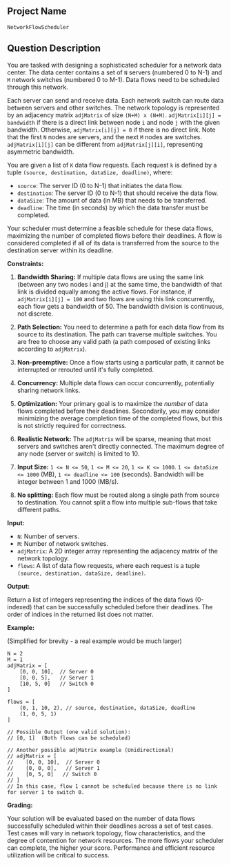 ## Project Name

`NetworkFlowScheduler`

## Question Description

You are tasked with designing a sophisticated scheduler for a network data center. The data center contains a set of `N` servers (numbered 0 to N-1) and `M` network switches (numbered 0 to M-1). Data flows need to be scheduled through this network.

Each server can send and receive data. Each network switch can route data between servers and other switches. The network topology is represented by an adjacency matrix `adjMatrix` of size `(N+M) x (N+M)`. `adjMatrix[i][j] = bandwidth` if there is a direct link between node `i` and node `j` with the given bandwidth. Otherwise, `adjMatrix[i][j] = 0` if there is no direct link. Note that the first `N` nodes are servers, and the next `M` nodes are switches. `adjMatrix[i][j]` can be different from `adjMatrix[j][i]`, representing asymmetric bandwidth.

You are given a list of `K` data flow requests. Each request `k` is defined by a tuple `(source, destination, dataSize, deadline)`, where:

*   `source`: The server ID (0 to N-1) that initiates the data flow.
*   `destination`: The server ID (0 to N-1) that should receive the data flow.
*   `dataSize`: The amount of data (in MB) that needs to be transferred.
*   `deadline`: The time (in seconds) by which the data transfer must be completed.

Your scheduler must determine a feasible schedule for these data flows, maximizing the number of completed flows before their deadlines. A flow is considered completed if all of its data is transferred from the source to the destination server within its deadline.

**Constraints:**

1.  **Bandwidth Sharing:** If multiple data flows are using the same link (between any two nodes i and j) at the same time, the bandwidth of that link is divided equally among the active flows. For instance, if `adjMatrix[i][j] = 100` and two flows are using this link concurrently, each flow gets a bandwidth of 50.  The bandwidth division is continuous, not discrete.

2.  **Path Selection:** You need to determine a path for each data flow from its source to its destination. The path can traverse multiple switches. You are free to choose any valid path (a path composed of existing links according to `adjMatrix`).

3.  **Non-preemptive:** Once a flow starts using a particular path, it cannot be interrupted or rerouted until it's fully completed.

4.  **Concurrency:** Multiple data flows can occur concurrently, potentially sharing network links.

5.  **Optimization:** Your primary goal is to maximize the *number* of data flows completed before their deadlines. Secondarily, you may consider minimizing the average completion time of the completed flows, but this is not strictly required for correctness.

6.  **Realistic Network:** The `adjMatrix` will be sparse, meaning that most servers and switches aren't directly connected. The maximum degree of any node (server or switch) is limited to 10.

7.  **Input Size:** `1 <= N <= 50`, `1 <= M <= 20`, `1 <= K <= 1000`. `1 <= dataSize <= 1000` (MB), `1 <= deadline <= 100` (seconds). Bandwidth will be integer between 1 and 1000 (MB/s).

8.  **No splitting:** Each flow must be routed along a single path from source to destination. You cannot split a flow into multiple sub-flows that take different paths.

**Input:**

*   `N`: Number of servers.
*   `M`: Number of network switches.
*   `adjMatrix`: A 2D integer array representing the adjacency matrix of the network topology.
*   `flows`: A list of data flow requests, where each request is a tuple `(source, destination, dataSize, deadline)`.

**Output:**

Return a list of integers representing the indices of the data flows (0-indexed) that can be successfully scheduled before their deadlines. The order of indices in the returned list does not matter.

**Example:**

(Simplified for brevity - a real example would be much larger)

```
N = 2
M = 1
adjMatrix = [
    [0, 0, 10],  // Server 0
    [0, 0, 5],   // Server 1
    [10, 5, 0]   // Switch 0
]

flows = [
    (0, 1, 10, 2), // source, destination, dataSize, deadline
    (1, 0, 5, 1)
]

// Possible Output (one valid solution):
// [0, 1]  (Both flows can be scheduled)

// Another possible adjMatrix example (Unidirectional)
// adjMatrix = [
//    [0, 0, 10],  // Server 0
//    [0, 0, 0],   // Server 1
//    [0, 5, 0]   // Switch 0
// ]
// In this case, flow 1 cannot be scheduled because there is no link for server 1 to switch 0.
```

**Grading:**

Your solution will be evaluated based on the number of data flows successfully scheduled within their deadlines across a set of test cases. Test cases will vary in network topology, flow characteristics, and the degree of contention for network resources. The more flows your scheduler can complete, the higher your score. Performance and efficient resource utilization will be critical to success.
